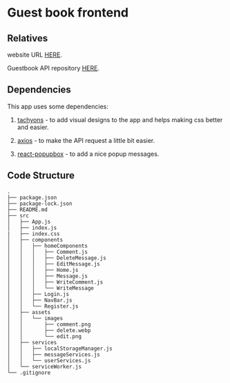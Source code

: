# Guest book frontend

## Relatives

website URL [HERE](https://esmail99.github.io/GuestBook-Frontend/).

Guestbook API repository [HERE](https://esmail99.github.io/GuestBook-Frontend/).


## Dependencies

This app uses some dependencies:

1. [tachyons](https://tachyons.io/#getting-started) - to add visual designs to the app and helps making css better and easier.

1. [axios](https://www.npmjs.com/package/axios) - to make the API request a little bit easier.

1. [react-popupbox](https://www.npmjs.com/package/react-popupbox) - to add a nice popup messages.


## Code Structure

```
.
├── package.json
├── package-lock.json
├── README.md
├── src
│   ├── App.js
│   ├── index.js
|   ├── index.css
│   ├── components
│   │   ├── homeComponents
│   │   │   ├── Comment.js
│   │   │   ├── DeleteMessage.js
│   │   │   ├── EditMessage.js
│   │   │   ├── Home.js
│   │   │   ├── Message.js
│   │   │   ├── WriteComment.js
│   │   │   └── WriteMessage
│   │   ├── Login.js
│   │   ├── NavBar.js
│   │   └── Register.js
│   ├── assets
│   │   └── images
│   │       ├── comment.png
│   │       ├── delete.webp
│   │       └── edit.png
│   ├── services
│   │   ├── localStorageManager.js
│   │   ├── messageServices.js
│   │   └── userServices.js
│   └── serviceWorker.js
└── .gitignore
```
